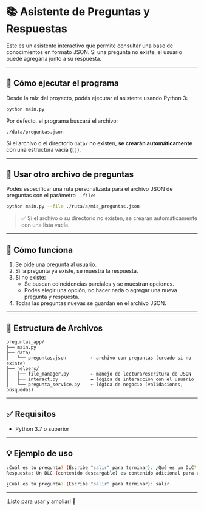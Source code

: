 # 📚 Asistente de Preguntas y Respuestas

Este es un asistente interactivo que permite consultar una base de conocimientos en formato JSON. Si una pregunta no existe, el usuario puede agregarla junto a su respuesta.

---

## 🚀 Cómo ejecutar el programa

Desde la raíz del proyecto, podés ejecutar el asistente usando Python 3:

```bash
python main.py
```

Por defecto, el programa buscará el archivo:

```
./data/preguntas.json
```

Si el archivo o el directorio `data/` no existen, **se crearán automáticamente** con una estructura vacía (`[]`).

---

## 📁 Usar otro archivo de preguntas

Podés especificar una ruta personalizada para el archivo JSON de preguntas con el parámetro `--file`:

```bash
python main.py --file ./ruta/a/mis_preguntas.json
```

> ✅ Si el archivo o su directorio no existen, se crearán automáticamente con una lista vacía.

---

## 📝 Cómo funciona

1. Se pide una pregunta al usuario.
2. Si la pregunta ya existe, se muestra la respuesta.
3. Si no existe:
   - Se buscan coincidencias parciales y se muestran opciones.
   - Podés elegir una opción, no hacer nada o agregar una nueva pregunta y respuesta.
4. Todas las preguntas nuevas se guardan en el archivo JSON.

---

## 🧱 Estructura de Archivos

```
preguntas_app/
├── main.py
├── data/
│   └── preguntas.json         ← archivo con preguntas (creado si no existe)
├── helpers/
│   ├── file_manager.py        ← manejo de lectura/escritura de JSON
│   ├── interact.py            ← lógica de interacción con el usuario
│   └── pregunta_service.py    ← lógica de negocio (validaciones, búsquedas)
```

---

## ✅ Requisitos

- Python 3.7 o superior

---

## 💡 Ejemplo de uso

```bash
¿Cuál es tu pregunta? (Escribe "salir" para terminar): ¿Qué es un DLC?
Respuesta: Un DLC (contenido descargable) es contenido adicional para un juego, como nuevos niveles o personajes, que se compra por separado.

¿Cuál es tu pregunta? (Escribe "salir" para terminar): salir
```

---

¡Listo para usar y ampliar! 🎉